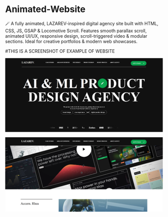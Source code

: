 # Animated-Website
 🪄 A fully animated, LAZAREV-inspired digital agency site built with HTML, CSS, JS, GSAP & Locomotive Scroll. Features smooth parallax scroll, animated UI/UX, responsive design, scroll-triggered video & modular sections. Ideal for creative portfolios & modern web showcases.



#THIS IS A SCREENSHOT OF EXAMPLE OF WEBSITE

![img alt](https://github.com/codsahil/Animated-Website/blob/main/Screenshot-2.png?raw=true)

![img alt](https://github.com/codsahil/Animated-Website/blob/main/Screenshot-1.png?raw=true)
